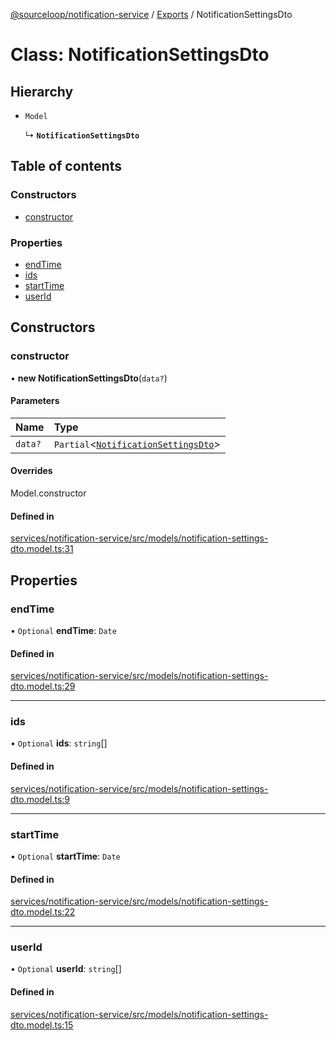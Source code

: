 [@sourceloop/notification-service](../README.md) / [Exports](../modules.md) / NotificationSettingsDto

# Class: NotificationSettingsDto

## Hierarchy

- `Model`

  ↳ **`NotificationSettingsDto`**

## Table of contents

### Constructors

- [constructor](NotificationSettingsDto.md#constructor)

### Properties

- [endTime](NotificationSettingsDto.md#endtime)
- [ids](NotificationSettingsDto.md#ids)
- [startTime](NotificationSettingsDto.md#starttime)
- [userId](NotificationSettingsDto.md#userid)

## Constructors

### constructor

• **new NotificationSettingsDto**(`data?`)

#### Parameters

| Name | Type |
| :------ | :------ |
| `data?` | `Partial`<[`NotificationSettingsDto`](NotificationSettingsDto.md)\> |

#### Overrides

Model.constructor

#### Defined in

[services/notification-service/src/models/notification-settings-dto.model.ts:31](https://github.com/sourcefuse/loopback4-microservice-catalog/blob/93a7f917/services/notification-service/src/models/notification-settings-dto.model.ts#L31)

## Properties

### endTime

• `Optional` **endTime**: `Date`

#### Defined in

[services/notification-service/src/models/notification-settings-dto.model.ts:29](https://github.com/sourcefuse/loopback4-microservice-catalog/blob/93a7f917/services/notification-service/src/models/notification-settings-dto.model.ts#L29)

___

### ids

• `Optional` **ids**: `string`[]

#### Defined in

[services/notification-service/src/models/notification-settings-dto.model.ts:9](https://github.com/sourcefuse/loopback4-microservice-catalog/blob/93a7f917/services/notification-service/src/models/notification-settings-dto.model.ts#L9)

___

### startTime

• `Optional` **startTime**: `Date`

#### Defined in

[services/notification-service/src/models/notification-settings-dto.model.ts:22](https://github.com/sourcefuse/loopback4-microservice-catalog/blob/93a7f917/services/notification-service/src/models/notification-settings-dto.model.ts#L22)

___

### userId

• `Optional` **userId**: `string`[]

#### Defined in

[services/notification-service/src/models/notification-settings-dto.model.ts:15](https://github.com/sourcefuse/loopback4-microservice-catalog/blob/93a7f917/services/notification-service/src/models/notification-settings-dto.model.ts#L15)
